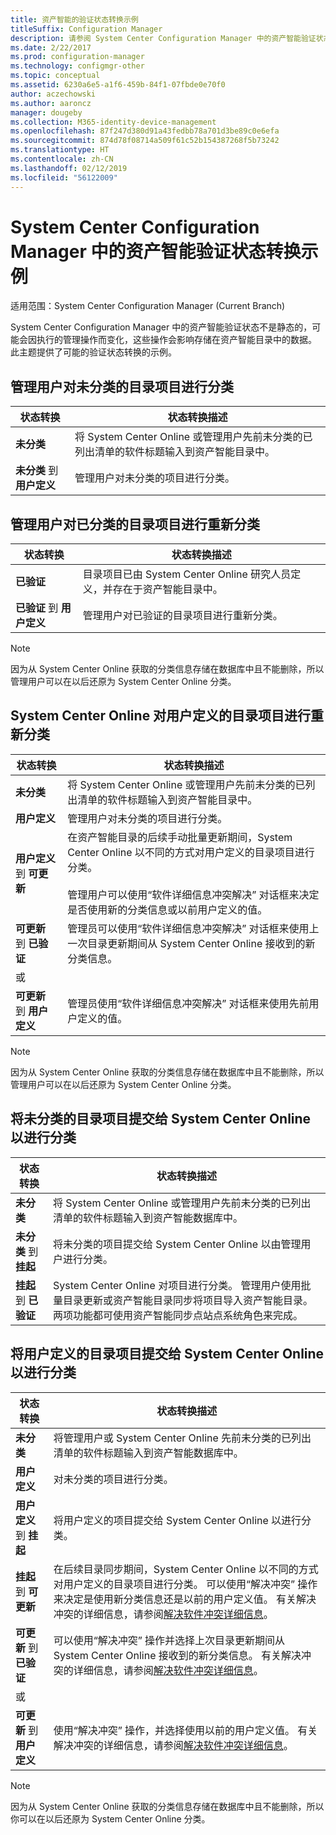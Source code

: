 ```yaml
---
title: 资产智能的验证状态转换示例
titleSuffix: Configuration Manager
description: 请参阅 System Center Configuration Manager 中的资产智能验证状态转换示例。
ms.date: 2/22/2017
ms.prod: configuration-manager
ms.technology: configmgr-other
ms.topic: conceptual
ms.assetid: 6230a6e5-a1f6-459b-84f1-07fbde0e70f0
author: aczechowski
ms.author: aaroncz
manager: dougeby
ms.collection: M365-identity-device-management
ms.openlocfilehash: 87f247d380d91a43fedbb78a701d3be89c0e6efa
ms.sourcegitcommit: 874d78f08714a509f61c52b154387268f5b73242
ms.translationtype: HT
ms.contentlocale: zh-CN
ms.lasthandoff: 02/12/2019
ms.locfileid: "56122009"
---
```

# <a name="example-validation-state-transitions-for-asset-intelligence-in-system-center-configuration-manager"></a>System Center Configuration Manager 中的资产智能验证状态转换示例

适用范围：System Center Configuration Manager (Current Branch)

System Center Configuration Manager 中的资产智能验证状态不是静态的，可能会因执行的管理操作而变化，这些操作会影响存储在资产智能目录中的数据。 此主题提供了可能的验证状态转换的示例。

##  <a name="BKMK_UncategorizedIsCategorized"></a> 管理用户对未分类的目录项目进行分类  

|**状态转换**|**状态转换描述**|  
|--------------------------|--------------------------------------|  
|**未分类**|将 System Center Online 或管理用户先前未分类的已列出清单的软件标题输入到资产智能目录中。|  
|**未分类** 到 **用户定义**|管理用户对未分类的项目进行分类。|  

##  <a name="BKMK_CategorizedIsReCategorized"></a> 管理用户对已分类的目录项目进行重新分类  

|**状态转换**|**状态转换描述**|  
|--------------------------|--------------------------------------|  
|**已验证**|目录项目已由 System Center Online 研究人员定义，并存在于资产智能目录中。|  
|**已验证** 到 **用户定义**|管理用户对已验证的目录项目进行重新分类。|  

> [!NOTE]  
>  因为从 System Center Online 获取的分类信息存储在数据库中且不能删除，所以管理用户可以在以后还原为 System Center Online 分类。  

##  <a name="BKMK_UserDefinedIsRecategorized"></a> System Center Online 对用户定义的目录项目进行重新分类  

|**状态转换**|**状态转换描述**|  
|--------------------------|--------------------------------------|  
|**未分类**|将 System Center Online 或管理用户先前未分类的已列出清单的软件标题输入到资产智能目录中。|  
|**用户定义**|管理用户对未分类的项目进行分类。|  
|**用户定义** 到 **可更新**|在资产智能目录的后续手动批量更新期间，System Center Online 以不同的方式对用户定义的目录项目进行分类。<br /><br /> 管理用户可以使用“软件详细信息冲突解决”  对话框来决定是否使用新的分类信息或以前用户定义的值。|  
|**可更新** 到 **已验证**|管理员可以使用“软件详细信息冲突解决”  对话框来使用上一次目录更新期间从 System Center Online 接收到的新分类信息。|  
|或||  
|**可更新** 到 **用户定义**|管理员使用“软件详细信息冲突解决”  对话框来使用先前用户定义的值。|  

> [!NOTE]  
>  因为从 System Center Online 获取的分类信息存储在数据库中且不能删除，所以管理用户可以在以后还原为 System Center Online 分类。  

##  <a name="BKMK_UncategorizedIsSubmitted"></a> 将未分类的目录项目提交给 System Center Online 以进行分类  

|**状态转换**|**状态转换描述**|  
|--------------------------|--------------------------------------|  
|**未分类**|将 System Center Online 或管理用户先前未分类的已列出清单的软件标题输入到资产智能数据库中。|  
|**未分类** 到 **挂起**|将未分类的项目提交给 System Center Online 以由管理用户进行分类。|  
|**挂起** 到 **已验证**|System Center Online 对项目进行分类。 管理用户使用批量目录更新或资产智能目录同步将项目导入资产智能目录。 两项功能都可使用资产智能同步点站点系统角色来完成。|  

##  <a name="BKMK_UserDefinedIsSubmitted"></a> 将用户定义的目录项目提交给 System Center Online 以进行分类  

|**状态转换**|**状态转换描述**|  
|--------------------------|--------------------------------------|  
|**未分类**|将管理用户或 System Center Online 先前未分类的已列出清单的软件标题输入到资产智能数据库中。|  
|**用户定义**|对未分类的项目进行分类。|  
|**用户定义** 到 **挂起**|将用户定义的项目提交给 System Center Online 以进行分类。|  
|**挂起** 到 **可更新**|在后续目录同步期间，System Center Online 以不同的方式对用户定义的目录项目进行分类。 可以使用“解决冲突”  操作来决定是使用新分类信息还是以前的用户定义值。 有关解决冲突的详细信息，请参阅[解决软件冲突详细信息](../../../../core/clients/manage/asset-intelligence/operations-for-asset-intelligence.md#BKMK_ResolveSoftwareDetails)。|  
|**可更新** 到 **已验证**|可以使用“解决冲突”  操作并选择上次目录更新期间从 System Center Online 接收到的新分类信息。 有关解决冲突的详细信息，请参阅[解决软件冲突详细信息](../../../../core/clients/manage/asset-intelligence/operations-for-asset-intelligence.md#BKMK_ResolveSoftwareDetails)。|  
|或||  
|**可更新** 到 **用户定义**|使用“解决冲突”  操作，并选择使用以前的用户定义值。 有关解决冲突的详细信息，请参阅[解决软件冲突详细信息](../../../../core/clients/manage/asset-intelligence/operations-for-asset-intelligence.md#BKMK_ResolveSoftwareDetails)。|  

> [!NOTE]  
>  因为从 System Center Online 获取的分类信息存储在数据库中且不能删除，所以你可以在以后还原为 System Center Online 分类。  
